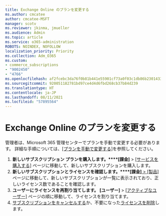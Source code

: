 ```yaml
---
title: Exchange Online のプランを変更する
ms.author: cmcatee
author: cmcatee-MSFT
manager: scotv
ms.reviewer: jkinma, jmueller
ms.audience: Admin
ms.topic: article
ms.service: o365-administration
ROBOTS: NOINDEX, NOFOLLOW
localization_priority: Priority
ms.collection: Adm_O365
ms.custom:
- commerce_subscriptions
- "9002450"
- "4766"
ms.openlocfilehash: af2fcebc3da76f0b81b441e55901cf73a0f03c1db86b23014332673d77cde88e
ms.sourcegitcommit: 920051182781bd97ce4d4d6fbd268cb37b84d239
ms.translationtype: HT
ms.contentlocale: ja-JP
ms.lasthandoff: 08/11/2021
ms.locfileid: "57895564"
---
```

# <a name="change-exchange-online-plans"></a>Exchange Online のプランを変更する

管理者は、Microsoft 365 管理センターでプランを手動で変更する必要があります。 詳細な手順については、[[プランを手動で変更する]](https://docs.microsoft.com/microsoft-365/commerce/subscriptions/change-plans-manually)を参照してください。

1. **新しいサブスクリプション プランを購入します。****[課金]** > [[サービスを購入する]](https://go.microsoft.com/fwlink/p/?linkid=868433) ページに移動して、新しいサブスクリプションを購入します。
2. **新しいサブスクリプションとライセンスを確認します。****[課金]**[ > [製品]](https://go.microsoft.com/fwlink/p/?linkid=842054) ページに移動して、新しいサブスクリプションが一覧に表示されており、正しいライセンス数であることを確認します。
3. **ユーザーにライセンスを再割り当てします。** **[ユーザー]** > [[アクティブなユーザー]](https://go.microsoft.com/fwlink/p/?linkid=834822) ページの順に移動して、ライセンスを割り当てます。
4. [サブスクリプションをキャンセルする](https://docs.microsoft.com/microsoft-365/commerce/subscriptions/cancel-your-subscription)か、不要になった[ライセンスを削除](https://docs.microsoft.com/microsoft-365/commerce/licenses/buy-licenses)します。